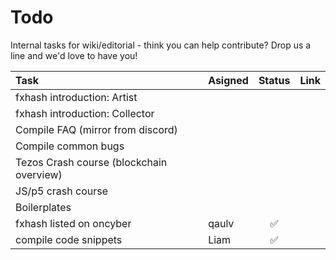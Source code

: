 # Todo

Internal tasks for wiki/editorial - think you can help contribute? Drop us a line and we'd love to have you! 

| Task                                     | Asigned | Status | Link |
| :--------------------------------------- | :------ | :----: | :--- |
| fxhash introduction: Artist              |
| fxhash introduction: Collector           |
| Compile FAQ (mirror from discord)        |
| Compile common bugs                      |
| Tezos Crash course (blockchain overview) |
| JS/p5 crash course                       |
| Boilerplates                             |
| fxhash listed on oncyber                 | qaulv   | ✅      |
| compile code snippets                    | Liam    | ✅      |